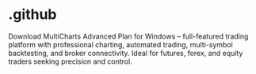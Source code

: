 # .github
Download MultiCharts Advanced Plan for Windows – full-featured trading platform with professional charting, automated trading, multi-symbol backtesting, and broker connectivity. Ideal for futures, forex, and equity traders seeking precision and control.
